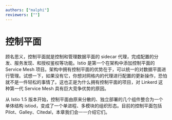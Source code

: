 ```yaml
---
authors: ["malphi"]
reviewers: [""]
---
```


# 控制平面

顾名思义，控制平面就是控制和管理数据平面的 sidecar 代理，完成配置的分发、服务发现、和授权鉴权等功能。Istio 是第一个在架构中添加控制平面的 Service Mesh 项目。架构中拥有控制平面的优势在于，可以统一的对数据平面进行管理。试想一下，如果没有它，你想对网格内的代理进行配置的更新操作，恐怕就不是一件轻松的事情了。这也正是为什么拥有控制平面的项目，对 Linkerd 这种第一代 Service Mesh 具有巨大竞争优势的原因。

从 Istio 1.5 版本开始，控制平面由原来分散的、独立部署的几个组件整合为一个单体结构 istiod，变成了一个单进程、多模块的组织形态。目前的控制平面包括 Pilot、Galley、Citedal，本章我们会一一介绍它们。
